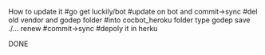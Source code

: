 How to update it 
#go get luckily/bot
#update on bot and commit->sync
#del old vendor and godep folder
#into cocbot_heroku folder type godep save ./... renew
#commit->sync 
#depoly it in herku

DONE
